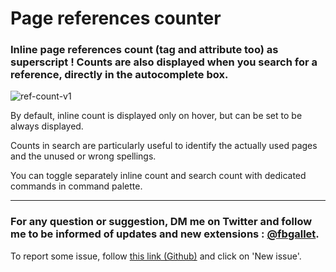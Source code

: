 # Page references counter

### Inline page references count (tag and attribute too) as superscript ! Counts are also displayed when you search for a reference, directly in the autocomplete box.

![ref-count-v1](https://user-images.githubusercontent.com/74436347/218118672-4d7e74aa-e47f-49fb-ac95-7e59e2b1b854.gif)

By default, inline count is displayed only on hover, but can be set to be always displayed.

Counts in search are particularly useful to identify the actually used pages and the unused or wrong spellings.

You can toggle separately inline count and search count with dedicated commands in command palette.

---

### For any question or suggestion, DM me on **Twitter** and follow me to be informed of updates and new extensions : [@fbgallet](https://twitter.com/fbgallet).
To report some issue, follow [this link (Github)](https://github.com/fbgallet/roam-extension-stats/issues) and click on 'New issue'. 
